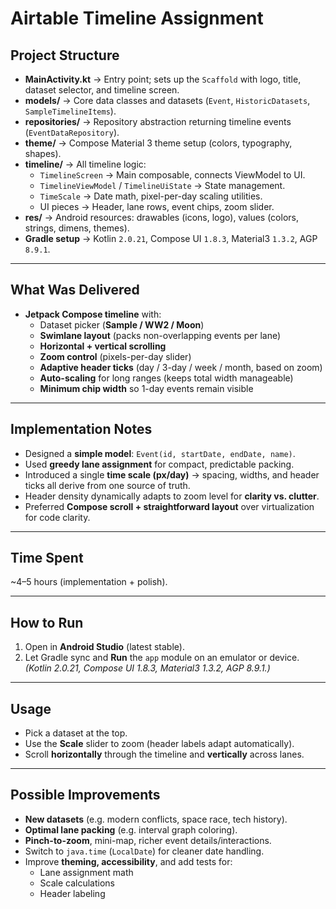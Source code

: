 # Airtable Timeline Assignment

## Project Structure
- **MainActivity.kt** → Entry point; sets up the `Scaffold` with logo, title, dataset selector, and timeline screen.
- **models/** → Core data classes and datasets (`Event`, `HistoricDatasets`, `SampleTimelineItems`).
- **repositories/** → Repository abstraction returning timeline events (`EventDataRepository`).
- **theme/** → Compose Material 3 theme setup (colors, typography, shapes).
- **timeline/** → All timeline logic:
  - `TimelineScreen` → Main composable, connects ViewModel to UI.
  - `TimelineViewModel` / `TimelineUiState` → State management.
  - `TimeScale` → Date math, pixel-per-day scaling utilities.
  - UI pieces → Header, lane rows, event chips, zoom slider.
- **res/** → Android resources: drawables (icons, logo), values (colors, strings, dimens, themes).
- **Gradle setup** → Kotlin `2.0.21`, Compose UI `1.8.3`, Material3 `1.3.2`, AGP `8.9.1`.

---

## What Was Delivered
- **Jetpack Compose timeline** with:
  - Dataset picker (**Sample / WW2 / Moon**)
  - **Swimlane layout** (packs non-overlapping events per lane)
  - **Horizontal + vertical scrolling**
  - **Zoom control** (pixels-per-day slider)
  - **Adaptive header ticks** (day / 3-day / week / month, based on zoom)
  - **Auto-scaling** for long ranges (keeps total width manageable)
  - **Minimum chip width** so 1-day events remain visible

---

## Implementation Notes
- Designed a **simple model**: `Event(id, startDate, endDate, name)`.
- Used **greedy lane assignment** for compact, predictable packing.
- Introduced a single **time scale (px/day)** → spacing, widths, and header ticks all derive from one source of truth.
- Header density dynamically adapts to zoom level for **clarity vs. clutter**.
- Preferred **Compose scroll + straightforward layout** over virtualization for code clarity.

---

## Time Spent
~4–5 hours (implementation + polish).

---

## How to Run
1. Open in **Android Studio** (latest stable).
2. Let Gradle sync and **Run** the `app` module on an emulator or device.  
   *(Kotlin 2.0.21, Compose UI 1.8.3, Material3 1.3.2, AGP 8.9.1.)*

---

## Usage
- Pick a dataset at the top.
- Use the **Scale** slider to zoom (header labels adapt automatically).
- Scroll **horizontally** through the timeline and **vertically** across lanes.

---

## Possible Improvements
- **New datasets** (e.g. modern conflicts, space race, tech history).
- **Optimal lane packing** (e.g. interval graph coloring).
- **Pinch-to-zoom**, mini-map, richer event details/interactions.
- Switch to `java.time` (`LocalDate`) for cleaner date handling.
- Improve **theming, accessibility**, and add tests for:
  - Lane assignment math
  - Scale calculations
  - Header labeling
